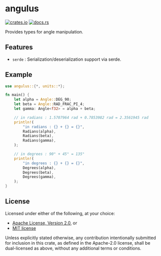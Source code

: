 # angulus

[![crates.io](https://img.shields.io/crates/v/angulus)](https://crates.io/crates/angulus)
[![docs.rs](https://docs.rs/angulus/badge.svg)](https://docs.rs/angulus)

Provides types for angle manipulation.

## Features

- `serde` : Serialization/deserialization support via serde.

## Example

```rust
use angulus::{*, units::*};

fn main() {
    let alpha = Angle::DEG_90;
    let beta = Angle::RAD_FRAC_PI_4;
    let gamma: Angle<f32> = alpha + beta;

    // in radians : 1.5707964 rad + 0.7853982 rad = 2.3561945 rad
    println!(
        "in radians : {} + {} = {}",
        Radians(alpha),
        Radians(beta),
        Radians(gamma),
    );

    // in degrees : 90° + 45° = 135°
    println!(
        "in degrees : {} + {} = {}",
        Degrees(alpha),
        Degrees(beta),
        Degrees(gamma),
    );
}
```

## License

Licensed under either of the following, at your choice:

- [Apache License, Version 2.0](https://github.com/tguichaoua/angulus/blob/main/LICENSE-APACHE), or
- [MIT license](https://github.com/tguichaoua/angulus/blob/main/LICENSE-MIT)

Unless explicitly stated otherwise, any contribution intentionally submitted
for inclusion in this crate, as defined in the Apache-2.0 license, shall
be dual-licensed as above, without any additional terms or conditions.
